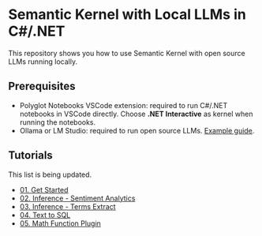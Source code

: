 # Semantic Kernel with Local LLMs in C#/.NET

This repository shows you how to use Semantic Kernel with open source LLMs running locally.

## Prerequisites

- Polyglot Notebooks VSCode extension: required to run C#/.NET notebooks in VSCode directly. Choose **.NET Interactive** as kernel when running the notebooks.
- Ollama or LM Studio: required to run open source LLMs. [Example guide](https://kontext.tech/article/1367/genai-generate-sql-from-text-via-ollama-python-library-on-local).


## Tutorials

This list is being updated.

- [01. Get Started](./notebooks/01-get-started.ipynb)
- [02. Inference - Sentiment Analytics](./notebooks/02-sentiment-analytics.ipynb)
- [03. Inference - Terms Extract](./notebooks/03-terms-extract.ipynb)
- [04. Text to SQL](./notebooks/04-text-to-sql.ipynb)
- [05. Math Function Plugin](./notebooks/05-math-function.ipynb)
